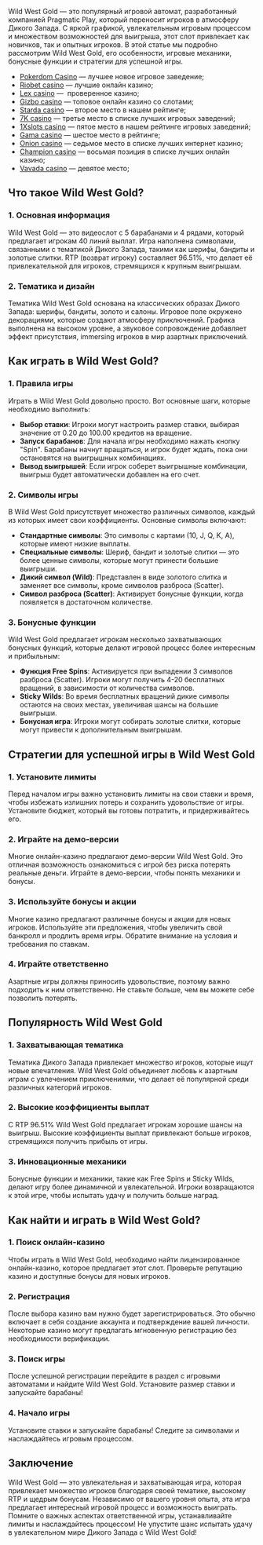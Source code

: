 Wild West Gold — это популярный игровой автомат, разработанный компанией Pragmatic Play, который переносит игроков в атмосферу Дикого Запада. С яркой графикой, увлекательным игровым процессом и множеством возможностей для выигрыша, этот слот привлекает как новичков, так и опытных игроков. В этой статье мы подробно рассмотрим Wild West Gold, его особенности, игровые механики, бонусные функции и стратегии для успешной игры.

* [Pokerdom Casino](https://brandplay.link/FwVc4f) — лучшее новое игровое заведение;
* [Riobet casino](https://brandplay.link/TnjsxFvH) — лучшие онлайн казино;
* [Lex casino](https://brandplay.link/VMqNXPFs) —  проверенное казино;
* [Gizbo casino](https://brandplay.link/rvzLrVLp) — топовое онлайн казино со слотами;
* [Starda casino](https://brandplay.link/HDcDrxLk) — второе место в нашем рейтинге;
* [7K casino](https://brandplay.link/dd46bNgD) — третье место в списке лучших игровых заведений;
* [1Xslots casino](https://brandplay.link/J2ZbqMPZ) — пятое место в нашем рейтинге игровых заведений;
* [Gama casino](https://brandplay.link/RD52jZbL) — шестое место в рейтинге;
* [Onion casino](https://brandplay.link/8LcS6Djb) — седьмое место в списке лучших интернет казино;
* [Champion casino](https://temon-gter.cfd/go/9n8?p56190p303844p3509t17502) — восьмая позиция в списке лучших онлайн казино;
* [Vavada casino](https://vavadapartner.pro/?promo=75590753-cc8b-4c4a-8d71-99b7a2293439-jud\&target=register) — девятое место;

## Что такое Wild West Gold?

### 1. Основная информация

Wild West Gold — это видеослот с 5 барабанами и 4 рядами, который предлагает игрокам 40 линий выплат. Игра наполнена символами, связанными с тематикой Дикого Запада, такими как шерифы, бандиты и золотые слитки. RTP (возврат игроку) составляет 96.51%, что делает её привлекательной для игроков, стремящихся к крупным выигрышам.

### 2. Тематика и дизайн

Тематика Wild West Gold основана на классических образах Дикого Запада: шерифы, бандиты, золото и салоны. Игровое поле окружено декорациями, которые создают атмосферу приключений. Графика выполнена на высоком уровне, а звуковое сопровождение добавляет эффект присутствия, immersing игроков в мир азартных приключений.

## Как играть в Wild West Gold?

### 1. Правила игры

Играть в Wild West Gold довольно просто. Вот основные шаги, которые необходимо выполнить:

* **Выбор ставки**: Игроки могут настроить размер ставки, выбирая значение от 0.20 до 100.00 кредитов на вращение.
* **Запуск барабанов**: Для начала игры необходимо нажать кнопку "Spin". Барабаны начнут вращаться, и игрок будет ждать, пока они остановятся на выигрышных комбинациях.
* **Вывод выигрышей**: Если игрок соберет выигрышные комбинации, выигрыш будет автоматически добавлен на его счет.

### 2. Символы игры

В Wild West Gold присутствует множество различных символов, каждый из которых имеет свои коэффициенты. Основные символы включают:

* **Стандартные символы**: Это символы с картами (10, J, Q, K, A), которые имеют низкие выплаты.
* **Специальные символы**: Шериф, бандит и золотые слитки — это более ценные символы, которые могут принести большие выигрыши.
* **Дикий символ (Wild)**: Представлен в виде золотого слитка и заменяет все символы, кроме символов разброса (Scatter).
* **Символ разброса (Scatter)**: Активирует бонусные функции, когда появляется в достаточном количестве.

### 3. Бонусные функции

Wild West Gold предлагает игрокам несколько захватывающих бонусных функций, которые делают игровой процесс более интересным и прибыльным:

* **Функция Free Spins**: Активируется при выпадении 3 символов разброса (Scatter). Игроки могут получить 4-20 бесплатных вращений, в зависимости от количества символов.
* **Sticky Wilds**: Во время бесплатных вращений дикие символы остаются на своих местах, увеличивая шансы на большие выигрыши.
* **Бонусная игра**: Игроки могут собирать золотые слитки, которые могут привести к дополнительным выигрышам.

## Стратегии для успешной игры в Wild West Gold

### 1. Установите лимиты

Перед началом игры важно установить лимиты на свои ставки и время, чтобы избежать излишних потерь и сохранить удовольствие от игры. Установите бюджет, который вы готовы потратить, и придерживайтесь его.

### 2. Играйте на демо-версии

Многие онлайн-казино предлагают демо-версии Wild West Gold. Это отличная возможность ознакомиться с игрой без риска потерять реальные деньги. Играйте в демо-версии, чтобы понять механики и бонусы.

### 3. Используйте бонусы и акции

Многие казино предлагают различные бонусы и акции для новых игроков. Используйте эти предложения, чтобы увеличить свой банкролл и продлить время игры. Обратите внимание на условия и требования по ставкам.

### 4. Играйте ответственно

Азартные игры должны приносить удовольствие, поэтому важно подходить к ним ответственно. Не ставьте больше, чем вы можете себе позволить потерять.

## Популярность Wild West Gold

### 1. Захватывающая тематика

Тематика Дикого Запада привлекает множество игроков, которые ищут новые впечатления. Wild West Gold объединяет любовь к азартным играм с увлечением приключениями, что делает её популярной среди различных категорий игроков.

### 2. Высокие коэффициенты выплат

С RTP 96.51% Wild West Gold предлагает игрокам хорошие шансы на выигрыш. Высокие коэффициенты выплат привлекают больше игроков, стремящихся получить прибыль от игры.

### 3. Инновационные механики

Бонусные функции и механики, такие как Free Spins и Sticky Wilds, делают игру более динамичной и увлекательной. Игроки возвращаются к этой игре, чтобы испытать удачу и получить больше наград.

## Как найти и играть в Wild West Gold?

### 1. Поиск онлайн-казино

Чтобы играть в Wild West Gold, необходимо найти лицензированное онлайн-казино, которое предлагает этот слот. Проверьте репутацию казино и доступные бонусы для новых игроков.

### 2. Регистрация

После выбора казино вам нужно будет зарегистрироваться. Это обычно включает в себя создание аккаунта и подтверждение вашей личности. Некоторые казино могут предлагать мгновенную регистрацию без необходимости верификации.

### 3. Поиск игры

После успешной регистрации перейдите в раздел с игровыми автоматами и найдите Wild West Gold. Установите размер ставки и запускайте барабаны!

### 4. Начало игры

Установите ставки и запускайте барабаны! Следите за символами и наслаждайтесь игровым процессом.

## Заключение

Wild West Gold — это увлекательная и захватывающая игра, которая привлекает множество игроков благодаря своей тематике, высокому RTP и щедрым бонусам. Независимо от вашего уровня опыта, эта игра предлагает интересный игровой процесс и возможность выиграть. Помните о важных аспектах ответственной игры, устанавливайте лимиты и наслаждайтесь процессом! Не упустите шанс испытать удачу в увлекательном мире Дикого Запада с Wild West Gold!

